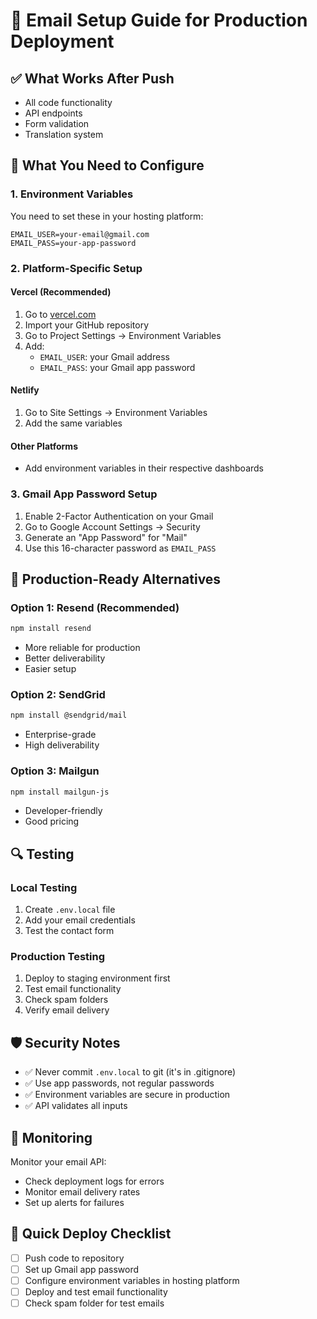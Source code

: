 <!-- @format -->

# 📧 Email Setup Guide for Production Deployment

## ✅ **What Works After Push**

- All code functionality
- API endpoints
- Form validation
- Translation system

## 🔧 **What You Need to Configure**

### 1. **Environment Variables**

You need to set these in your hosting platform:

```env
EMAIL_USER=your-email@gmail.com
EMAIL_PASS=your-app-password
```

### 2. **Platform-Specific Setup**

#### **Vercel (Recommended)**

1. Go to [vercel.com](https://vercel.com)
2. Import your GitHub repository
3. Go to Project Settings → Environment Variables
4. Add:
   - `EMAIL_USER`: your Gmail address
   - `EMAIL_PASS`: your Gmail app password

#### **Netlify**

1. Go to Site Settings → Environment Variables
2. Add the same variables

#### **Other Platforms**

- Add environment variables in their respective dashboards

### 3. **Gmail App Password Setup**

1. Enable 2-Factor Authentication on your Gmail
2. Go to Google Account Settings → Security
3. Generate an "App Password" for "Mail"
4. Use this 16-character password as `EMAIL_PASS`

## 🚀 **Production-Ready Alternatives**

### **Option 1: Resend (Recommended)**

```bash
npm install resend
```

- More reliable for production
- Better deliverability
- Easier setup

### **Option 2: SendGrid**

```bash
npm install @sendgrid/mail
```

- Enterprise-grade
- High deliverability

### **Option 3: Mailgun**

```bash
npm install mailgun-js
```

- Developer-friendly
- Good pricing

## 🔍 **Testing**

### **Local Testing**

1. Create `.env.local` file
2. Add your email credentials
3. Test the contact form

### **Production Testing**

1. Deploy to staging environment first
2. Test email functionality
3. Check spam folders
4. Verify email delivery

## 🛡️ **Security Notes**

- ✅ Never commit `.env.local` to git (it's in .gitignore)
- ✅ Use app passwords, not regular passwords
- ✅ Environment variables are secure in production
- ✅ API validates all inputs

## 📱 **Monitoring**

Monitor your email API:

- Check deployment logs for errors
- Monitor email delivery rates
- Set up alerts for failures

## 🔗 **Quick Deploy Checklist**

- [ ] Push code to repository
- [ ] Set up Gmail app password
- [ ] Configure environment variables in hosting platform
- [ ] Deploy and test email functionality
- [ ] Check spam folder for test emails

